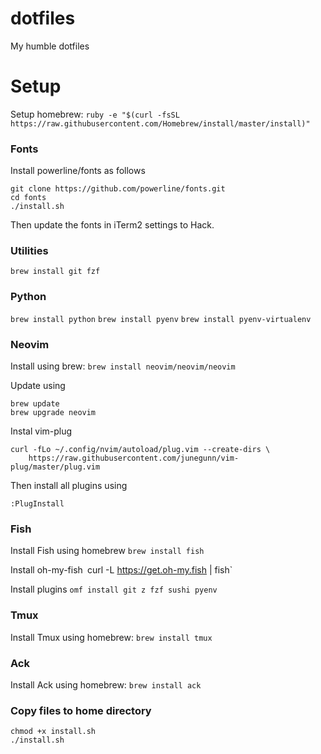 # dotfiles

My humble dotfiles

# Setup

Setup homebrew:
`ruby -e "$(curl -fsSL https://raw.githubusercontent.com/Homebrew/install/master/install)"`

### Fonts

Install powerline/fonts as follows
```
git clone https://github.com/powerline/fonts.git
cd fonts
./install.sh
```
Then update the fonts in iTerm2 settings to Hack.

### Utilities

`brew install git fzf`


### Python

`brew install python`
`brew install pyenv`
`brew install pyenv-virtualenv`


### Neovim

Install using brew:
`brew install neovim/neovim/neovim`

Update using
```
brew update
brew upgrade neovim
```

Instal vim-plug
```
curl -fLo ~/.config/nvim/autoload/plug.vim --create-dirs \
    https://raw.githubusercontent.com/junegunn/vim-plug/master/plug.vim
```

Then install all plugins using
```
:PlugInstall
```

### Fish

Install Fish using homebrew
`brew install fish`

Install oh-my-fish`
`curl -L https://get.oh-my.fish | fish`

Install plugins
`omf install git z fzf sushi pyenv`

### Tmux

Install Tmux using homebrew:
`brew install tmux`

### Ack

Install Ack using homebrew:
`brew install ack`

### Copy files to home directory

```
chmod +x install.sh
./install.sh
```
